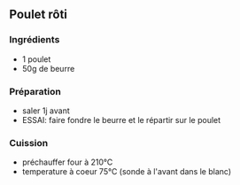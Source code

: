 ## Poulet rôti

### Ingrédients

- 1 poulet
- 50g de beurre

### Préparation

- saler 1j avant
- ESSAI: faire fondre le beurre et le répartir sur le poulet


### Cuission

- préchauffer four à 210°C
- temperature à coeur 75°C (sonde à l'avant dans le blanc)
